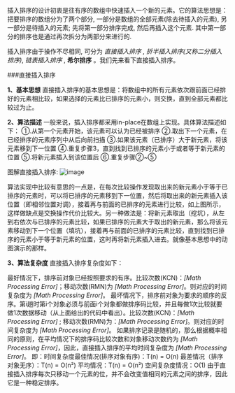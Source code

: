 插入排序的设计初衷是往有序的数组中快速插入一个新的元素。它的算法思想是：把要排序的数组分为了两个部分, 一部分是数组的全部元素(除去待插入的元素), 另一部分是待插入的元素; 先将第一部分排序完成, 然后再插入这个元素. 其中第一部分的排序也是通过再次拆分为两部分来进行的.

插入排序由于操作不尽相同, 可分为 _直接插入排序_ , _折半插入排序(又称二分插入排序)_, _链表插入排序_ , **希尔排序** 。我们先来看下直接插入排序。

###直接插入排序

**1、基本思想**
直接插入排序的基本思想是：将数组中的所有元素依次跟前面已经排好的元素相比较，如果选择的元素比已排序的元素小，则交换，直到全部元素都比较过为止。

**2、算法描述**
一般来说，插入排序都采用in-place在数组上实现。具体算法描述如下：
①.从第一个元素开始，该元素可以认为已经被排序
②.取出下一个元素，在已经排序的元素序列中从后向前扫描
③.如果该元素（已排序）大于新元素，将该元素移到下一位置
④.重复步骤3，直到找到已排序的元素小于或者等于新元素的位置
⑤.将新元素插入到该位置后
⑥.重复步骤②~⑤

图解直接插入排序:
![image](https://tva1.sinaimg.cn/large/007S8ZIlgy1gh92ofc2zfg30mj0e113f.gif)

算法实现中比较有意思的一点是，在每次比较操作发现取出来的新元素小于等于已排序的元素时，可以将已排序的元素移到下一位置，然后将取出来的新元素插入该位置（即相邻位置对调），接着再与前面的已排序的元素进行比较，如上图所示，这样做缺点是交换操作代价比较大。另一种做法是：将新元素取出（挖坑），从左到右依次与已排序的元素比较，如果已排序的元素大于取出的新元素，那么将该元素移动到下一个位置（填坑），接着再与前面的已排序的元素比较，直到找到已排序的元素小于等于新元素的位置，这时再将新元素插入进去。就像基本思想中的动图演示的那样。

**3、算法复杂度**
直接插入排序复杂度如下：

最好情况下，排序前对象已经按照要求的有序。比较次数(KCN)：_[Math Processing Error]_；移动次数(RMN)为 _[Math Processing Error]_。则对应的时间复杂度为 _[Math Processing Error]_。
最坏情况下，排序前对象为要求的顺序的反序。第i趟时第i个对象必须与前面i个对象都做排序码比较，并且每做1次比较就要做1次数据移动（从上面给出的代码中看出）。比较次数(KCN)：_[Math Processing Error]_ ; 移动次数(RMN)为：_[Math Processing Error]_。则对应的时间复杂度为 _[Math Processing Error]_。
如果排序记录是随机的，那么根据概率相同的原则，在平均情况下的排序码比较次数和对象移动次数约为 _[Math Processing Error]_，因此，直接插入排序的平均时间复杂度为 _[Math Processing Error]_。
即：时间复杂度最佳情况(排序对象有序)：T(n) = O(n)  最差情况（排序对象无序）：T(n) = O(n²)  平均情况：T(n) = O(n²)
空间复杂度情况：O(1) 由于直接插入排序每次只移动一个元素的位，并不会改变值相同的元素之间的排序，因此它是一种稳定排序。